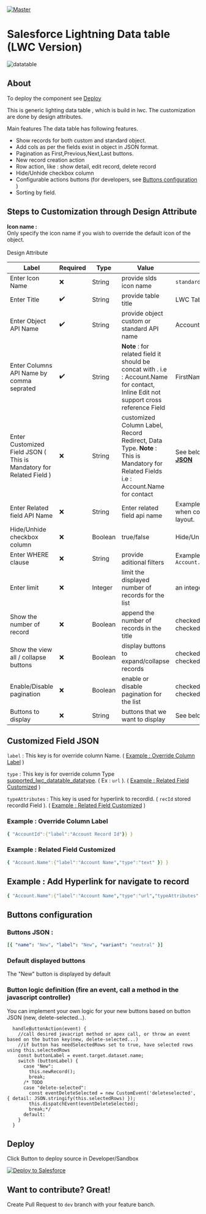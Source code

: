 [![Master](https://github.com/Sarveshgithub/sfdc-lwc-lightning-datatable/actions/workflows/master_push.yml/badge.svg?branch=master)](https://github.com/Sarveshgithub/sfdc-lwc-lightning-datatable/actions/workflows/master_push.yml)

# Salesforce Lightning Data table (LWC Version)

![datatable](https://user-images.githubusercontent.com/39730173/158892595-3e7c91a3-9259-4e13-914b-191504ca8a05.PNG)

## About

To deploy the component see [Deploy](#deploy)

This is generic lighting data table , which is build in lwc.
The customization are done by design attributes.

Main features
The data table has following features.

-   Show records for both custom and standard object.
-   Add cols as per the fields exist in object in JSON format.
-   Pagination as First,Previous,Next,Last buttons.
-   New record creation action
-   Row action, like : show detail, edit record, delete record
-   Hide/Unhide checkbox column
-   Configurable actions buttons (for developers, see [Buttons configuration](#buttons-configuration) )
-   Sorting by field.

## Steps to Customization through Design Attribute

**Icon name :** <br/>
Only specify the icon name if you wish to override the default icon of the object.
<br/><br/>
Design Attribute

| Label                                    | Required           | Type    | Value                                                                                                                                 | Example                                                            |
| ---------------------------------------- | ------------------ | ------- | ------------------------------------------------------------------------------------------------------------------------------------- | ------------------------------------------------------------------ |
| Enter Icon Name                          | :x:                | String  | provide slds icon name                                                                                                                | `standard:account`                                                 |
| Enter Title                              | :heavy_check_mark: | String  | provide table title                                                                                                                   | LWC Table                                                          |
| Enter Object API Name                    | :heavy_check_mark: | String  | provide object custom or standard API name                                                                                            | Account                                                            |
| Enter Columns API Name by comma seprated | :heavy_check_mark: | String  | **Note** : for related field it should be concat with . i.e : Account.Name for contact, Inline Edit not support cross reference Field | FirstName,LastName,Email,Phone                                     |
| Enter Customized Field JSON ( This is Mandatory for Related Field )| :x: | String  | customized Column Label, Record Redirect, Data Type. **Note** : This is Mandatory for Related Fields i.e : Account.Name for contact| See below [**Customized Field JSON**](#customized-field-json)|
| Enter Related field API Name             | :x:                | String  | Enter related field api name                                                                                                          | Example AccountId for contact when component is on account layout. |
| Hide/Unhide checkbox column              | :x:                | Boolean | true/false                                                                                                                            | Hide/Unhide Checkbox                                               |
| Enter WHERE clause                       | :x:                | String  | provide aditional filters                                                                                                             | Example `LastName like '%s' AND Account.Name like '%t'`            |
| Enter limit                              | :x:                | Integer | limit the displayed number of records for the list                                                                                    | an integer                                                         |
| Show the number of record                | :x:                | Boolean | append the number of records in the title                                                                                             | checked(true) OR not checked(false)                                |
| Show the view all / collapse buttons     | :x:                | Boolean | display buttons to expand/collapse records                                                                                            | checked(true) OR not checked(false)                                |
| Enable/Disable pagination                | :x:                | Boolean | enable or disable pagination for the list                                                                                             | checked(true) OR not checked(false)                                |
| Buttons to display                       | :x:                | String  | buttons that we want to display                                                                                                       | See below [**Buttons configuration**](#buttons-configuration)      |

## Customized Field JSON
  `label` : This key is for override column Name. ( [Example : Override Column Label](#example--override-column-label) )

  `type`  : This key is for override column Type [supported_lwc_datatable_datatype](https://developer.salesforce.com/docs/component-library/bundle/lightning-datatable/documentation). ( Ex : `url` ). ( [Example : Related Field Customized](#example--related-field-customized) )

  `typeAttributes` : This key is used for hyperlink to recordId. ( `recId` stored recordId Field ). ( [Example : Related Field Customized](#example--add-hyperlink-for-navigate-to-record) )

  ### Example : Override Column Label
  ```yml
  { "AccountId":{"label":"Account Record Id"}} }
  ```
  ### Example : Related Field Customized
  ```yml
  { "Account.Name":{"label":"Account Name","type":"text" }} }
  ```
  
  ## Example : Add Hyperlink for navigate to record
  ```yml
  { "Account.Name":{"label":"Account Name","type":"url","typeAttributes":{"label":{"fieldName":"Account.Name","recId":"AccountId"}} }
  ```

## Buttons configuration

### Buttons JSON :

```yml
[{ "name": "New", "label": "New", "variant": "neutral" }]
```

### Default displayed buttons

The "New" button is displayed by default

### Button logic definition (fire an event, call a method in the javascript controller)

You can implement your own logic for your new buttons based on button JSON (new, delete-selected...).

```JS
  handleButtonAction(event) {
    //call desired javacript method or apex call, or throw an event based on the button key(new, delete-selected...)
    //if button has needSelectedRows set to true, have selected rows using this.selectedRows
    const buttonLabel = event.target.dataset.name;
    switch (buttonLabel) {
      case "New":
        this.newRecord();
        break;
      /* TODO
      case "delete-selected":
        const eventDeleteSelected = new CustomEvent('deleteselected', { detail: JSON.stringify(this.selectedRows) });
        this.dispatchEvent(eventDeleteSelected);
        break;*/
      default:
    }
  }
```

## Deploy

Click Button to deploy source in Developer/Sandbox

<a href="https://githubsfdeploy.herokuapp.com/app/githubdeploy/Sarveshgithub/sfdc-lwc-lightning-datatable">
  <img alt="Deploy to Salesforce"
       src="https://raw.githubusercontent.com/afawcett/githubsfdeploy/master/deploy.png">
</a>

## Want to contribute? Great!
Create Pull Request to `dev` branch with your feature banch.
